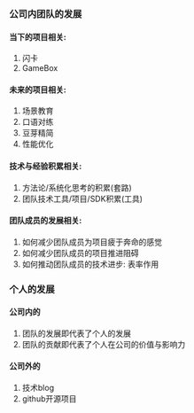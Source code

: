 ### **公司内团队的发展**

#### 当下的项目相关:
  1. 闪卡
  2. GameBox
#### 未来的项目相关:
  1. 场景教育
  2. 口语对练
  3. 豆芽精简
  4. 性能优化
#### 技术与经验积累相关:
  1. 方法论/系统化思考的积累(套路)
  2. 团队技术工具/项目/SDK积累(工具)
#### 团队成员的发展相关:
  1. 如何减少团队成员为项目疲于奔命的感觉
  2. 如何减少团队成员的项目推进阻碍
  3. 如何推动团队成员的技术进步: 表率作用


### **个人的发展**

#### 公司内的
  1. 团队的发展即代表了个人的发展
  2. 团队的贡献即代表了个人在公司的价值与影响力
#### 公司外的
  1. 技术blog
  2. github开源项目
